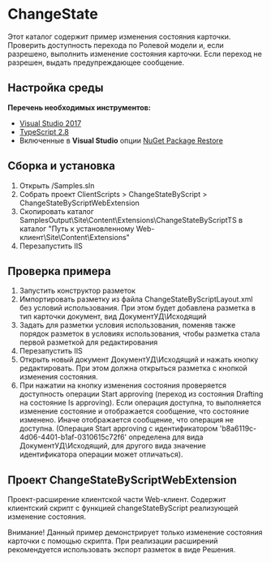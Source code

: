 # ChangeState

Этот каталог содержит пример изменения состояния карточки.
Проверить доступность перехода по Ролевой модели и, если разрешено, выполнить изменение состояния карточки.
Если переход не разрешен, выдать предупреждающее сообщение. 

## Настройка среды

**Перечень необходимых инструментов:** 
* [Visual Studio 2017](https://www.visualstudio.com)
* [TypeScript 2.8](https://www.typescriptlang.org)
* Включенные в **Visual Studio** опции  [NuGet Package Restore](https://docs.microsoft.com/en-us/nuget/consume-packages/package-restore#enabling-and-disabling-package-restore)

## Сборка и установка

1. Открыть /Samples.sln
2. Собрать проект ClientScripts > ChangeStateByScript > ChangeStateByScriptWebExtension
3. Скопировать каталог SamplesOutput\Site\Content\Extensions\ChangeStateByScriptTS в каталог "Путь к установленному Web-клиент\Site\Content\Extensions"
4. Перезапустить IIS

## Проверка примера

1. Запустить конструктор разметок
2. Импортировать разметку из файла ChangeStateByScriptLayout.xml без условий использования. При этом будет добавлена разметка в тип карточки документ, вид ДокументУД\Исходящий
3. Задать для разметки условия использования, поменяв также порядок разметок в условиях использования, чтобы разметка стала первой разметкой для редактирования 
4. Перезапустить IIS
5. Открыть новый документ ДокументУД\Исходящий и нажать кнопку редактировать. При этом должна открыться разметка с кнопкой изменения состояния. 
6. При нажатии на кнопку изменения состояния проверяется доступность операции Start approving (переход из состояния Drafting на состояние Is approving).
Если операция доступна, то выполняется изменение состояние и отображается сообщение, что состояние изменено. 
Иначе отображается сообщение, что операция не доступна. 
(Операция Start approving с идентификатором 'b8a6119c-4d06-4401-b1af-0310615c72f6' определена для вида ДокументУД\Исходящий,
 для другого вида значение идентификатора операции может отличаться).

## Проект ChangeStateByScriptWebExtension

Проект-расширение клиентской части Web-клиент. Содержит клиентский скрипт c функцией changeStateByScript реализующей изменение состояния.

Внимание! Данный пример демонстрирует только изменение состояния карточки с помощью скрипта. 
При реализации расширений рекомендуется использовать экспорт разметок в виде Решения.